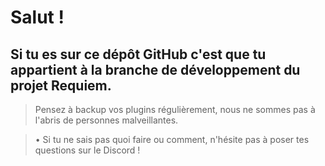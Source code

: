 # **Salut !**
## Si tu es sur ce dépôt GitHub c'est que tu appartient à la branche de développement du projet Requiem.
> Pensez à backup vos plugins régulièrement, nous ne sommes pas à l'abris de personnes malveillantes.

> • Si tu ne sais pas quoi faire ou comment, n'hésite pas à poser tes questions sur le Discord !
